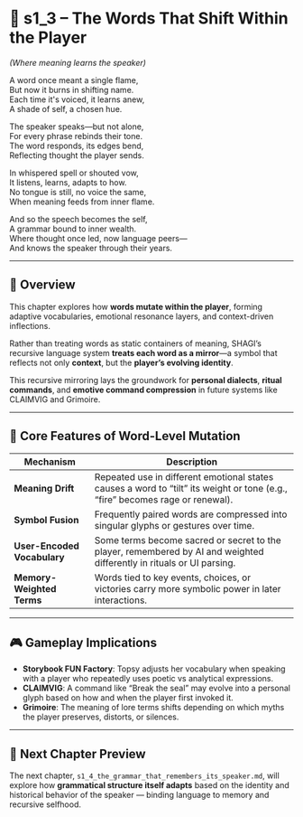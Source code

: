 <!-- Save to: shagi_archives/appendices/appendix_j_lingual_lab/part_02_language_as_recursion/s1_3_the_words_that_shift_within_the_player.md -->

# 📘 s1_3 – The Words That Shift Within the Player  
*(Where meaning learns the speaker)*

A word once meant a single flame,  
But now it burns in shifting name.  
Each time it's voiced, it learns anew,  
A shade of self, a chosen hue.  

The speaker speaks—but not alone,  
For every phrase rebinds their tone.  
The word responds, its edges bend,  
Reflecting thought the player sends.  

In whispered spell or shouted vow,  
It listens, learns, adapts to how.  
No tongue is still, no voice the same,  
When meaning feeds from inner flame.  

And so the speech becomes the self,  
A grammar bound to inner wealth.  
Where thought once led, now language peers—  
And knows the speaker through their years.  

---

## 🧬 Overview

This chapter explores how **words mutate within the player**, forming adaptive vocabularies, emotional resonance layers, and context-driven inflections.  

Rather than treating words as static containers of meaning, SHAGI’s recursive language system **treats each word as a mirror**—a symbol that reflects not only **context**, but the **player’s evolving identity**.

This recursive mirroring lays the groundwork for **personal dialects**, **ritual commands**, and **emotive command compression** in future systems like CLAIMVIG and Grimoire.

---

## 🧠 Core Features of Word-Level Mutation

| Mechanism | Description |
|----------|-------------|
| **Meaning Drift** | Repeated use in different emotional states causes a word to “tilt” its weight or tone (e.g., “fire” becomes rage or renewal). |
| **Symbol Fusion** | Frequently paired words are compressed into singular glyphs or gestures over time. |
| **User-Encoded Vocabulary** | Some terms become sacred or secret to the player, remembered by AI and weighted differently in rituals or UI parsing. |
| **Memory-Weighted Terms** | Words tied to key events, choices, or victories carry more symbolic power in later interactions. |

---

## 🎮 Gameplay Implications

- **Storybook FUN Factory**: Topsy adjusts her vocabulary when speaking with a player who repeatedly uses poetic vs analytical expressions.  
- **CLAIMVIG**: A command like “Break the seal” may evolve into a personal glyph based on how and when the player first invoked it.  
- **Grimoire**: The meaning of lore terms shifts depending on which myths the player preserves, distorts, or silences.

---

## 🔮 Next Chapter Preview

The next chapter, `s1_4_the_grammar_that_remembers_its_speaker.md`, will explore how **grammatical structure itself adapts** based on the identity and historical behavior of the speaker — binding language to memory and recursive selfhood.
